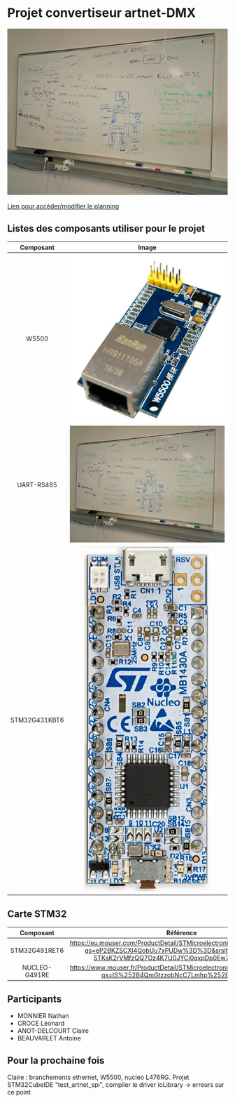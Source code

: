 # Projet convertiseur artnet-DMX

![Tableau](https://github.com/claireAnot/3D_Projet/blob/main/images/tableau_resume.jpg "Tableau résumé")

[Lien pour accéder/modifier le planning](https://docs.google.com/spreadsheets/d/186soKjPCN-PK-JzUTAcS0mT16IVo6W8UJx_HTyjIL5Y/edit?usp=sharing)

## Listes des composants utiliser pour le projet

|Composant|Image|
|:-------:|:---:|
|W5500|![IMG](https://github.com/claireAnot/3D_Projet/blob/main/images/W5500.png "W5500")|
|UART-RS485|![IMG2](https://github.com/claireAnot/3D_Projet/blob/main/images/tableau_resume.jpg "Tableau")|
|STM32G431KBT6|![IMG3](https://github.com/claireAnot/3D_Projet/blob/main/images/stm32G431.jpg "STM")|

## Carte STM32
|Composant|Référence|
|:-------:|:-------:|
|STM32G491RET6 | https://eu.mouser.com/ProductDetail/STMicroelectronics/STM32G491RET6?qs=eP2BKZSCXI4QobUu7xPUDw%3D%3D&srsltid=AfmBOorBPL-STKsK2rVMfzQQ7Oz4K7U0JYCj0qxpDp0Ew72G5G8mcLyb|
|NUCLEO-G491RE | https://www.mouser.fr/ProductDetail/STMicroelectronics/NUCLEO-G491RE?qs=IS%252B4QmGtzzobNcC7Lmhp%252Bg%3D%3D|

## Participants
- MONNIER Nathan
- CROCE Léonard
- ANOT-DELCOURT Claire
- BEAUVARLET Antoine


## Pour la prochaine fois
Claire : branchements ethernet, W5500, nucleo L476RG. Projet STM32CubeIDE "test_artnet_spi", compiler le driver ioLibrary -> erreurs sur ce point
